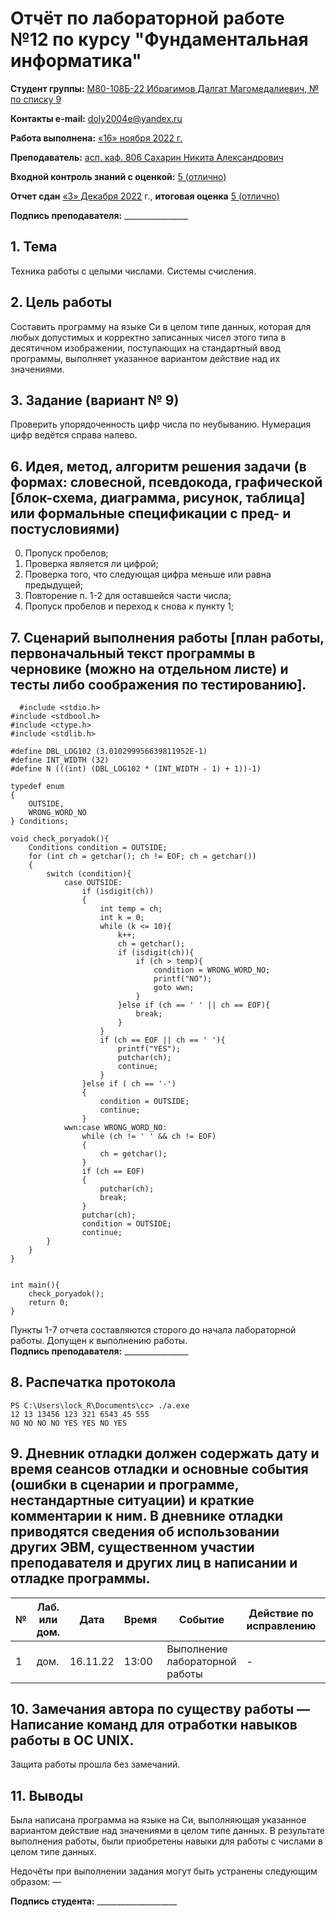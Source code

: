 # Отчёт по лабораторной работе №12 по курсу "Фундаментальная информатика"

<b>Студент группы:</b> <ins>М80-108Б-22 Ибрагимов Далгат Магомедалиевич, № по списку 9</ins> 

<b>Контакты e-mail:</b> <ins>doly2004e@yandex.ru</ins>

<b>Работа выполнена:</b> <ins>«16» <ins>ноября</ins> <ins>2022</ins> г.

<b>Преподаватель:</b> <ins>асп. каф. 806 Сахарин Никита Александрович</ins>

<b>Входной контроль знаний с оценкой:</b> <ins>5 (отлично)</ins>

<b>Отчет сдан</b> <ins>«3» Декабря 2022</ins> г., <b>итоговая оценка</b> <ins>5 (отлично)</ins>

<b>Подпись преподавателя:</b> ________________


## 1. Тема
Техника работы с целыми числами. Системы счисления.
## 2. Цель работы
Составить программу на языке Си в целом типе данных, которая для любых допустимых и корректно записанных чисел этого типа в десятичном изображении, поступающих на стандартный ввод программы, выполняет указанное вариантом действие над их значениями.
## 3. Задание (вариант № 9)
Проверить упорядоченность цифр числа по неубыванию.
Нумерация цифр ведётся справа налево.
## 6. Идея, метод, алгоритм решения задачи (в формах: словесной, псевдокода, графической [блок-схема, диаграмма, рисунок, таблица] или формальные спецификации с пред- и постусловиями)
0. Пропуск пробелов;
1. Проверка является ли цифрой;
2. Проверка того, что следующая цифра меньше или равна предыдущей;
3. Повторение п. 1-2 для оставшейся части числа;
4. Пропуск пробелов и переход к снова к пункту 1;


## 7. Сценарий выполнения работы [план работы, первоначальный текст программы в черновике (можно на отдельном листе) и тесты либо соображения по тестированию]. 
```
  #include <stdio.h>
#include <stdbool.h>
#include <ctype.h>
#include <stdlib.h>

#define DBL_LOG102 (3.010299956639811952E-1)
#define INT_WIDTH (32)
#define N (((int) (DBL_LOG102 * (INT_WIDTH - 1) + 1))-1)

typedef enum
{
    OUTSIDE,
    WRONG_WORD_NO
} Conditions;

void check_poryadok(){
    Conditions condition = OUTSIDE;
    for (int ch = getchar(); ch != EOF; ch = getchar())
    {
        switch (condition){
            case OUTSIDE:
                if (isdigit(ch))
                {
                    int temp = ch;
                    int k = 0;
                    while (k <= 10){
                        k++;
                        ch = getchar();
                        if (isdigit(ch)){
                            if (ch > temp){
                                condition = WRONG_WORD_NO;
                                printf("NO");
                                goto wwn;
                            }
                        }else if (ch == ' ' || ch == EOF){
                            break;
                        }
                    }
                    if (ch == EOF || ch == ' '){
                        printf("YES");
                        putchar(ch);
                        continue;
                    }
                }else if ( ch == '-')
                {
                    condition = OUTSIDE;
                    continue;
                }
            wwn:case WRONG_WORD_NO:
                while (ch != ' ' && ch != EOF)
                {
                    ch = getchar();
                }
                if (ch == EOF)
                {
                    putchar(ch);
                    break;
                }
                putchar(ch);
                condition = OUTSIDE;
                continue;
        }
    }
}


int main(){
    check_poryadok();
    return 0;
}
```
Пункты 1-7 отчета составляются сторого до начала лабораторной работы.
Допущен к выполнению работы.  
<b>Подпись преподавателя:</b> ________________
## 8. Распечатка протокола 
```
PS C:\Users\lock_R\Documents\cc> ./a.exe
12 13 13456 123 321 6543 45 555
NO NO NO NO YES YES NO YES
```
## 9. Дневник отладки должен содержать дату и время сеансов отладки и основные события (ошибки в сценарии и программе, нестандартные ситуации) и краткие комментарии к ним. В дневнике отладки приводятся сведения об использовании других ЭВМ, существенном участии преподавателя и других лиц в написании и отладке программы.

| № |  Лаб. или дом. | Дата | Время | Событие | Действие по исправлению | Примечание |
| ------ | ------ | ------ | ------ | ------ | ------ | ------ |
| 1 | дом. | 16.11.22 | 13:00 | Выполнение лабораторной работы | - | - |
## 10. Замечания автора по существу работы — Написание команд для отработки навыков работы в ОС UNIX.
Защита работы прошла без замечаний.
## 11. Выводы

Была написана программа на языке на Си, выполняющая указанное вариантом действие над значениями в целом типе данных. В результате выполнения работы, были приобретены навыки для работы с числами в целом типе данных.

Недочёты при выполнении задания могут быть устранены следующим образом: —

<b>Подпись студента:</b> ____________________
